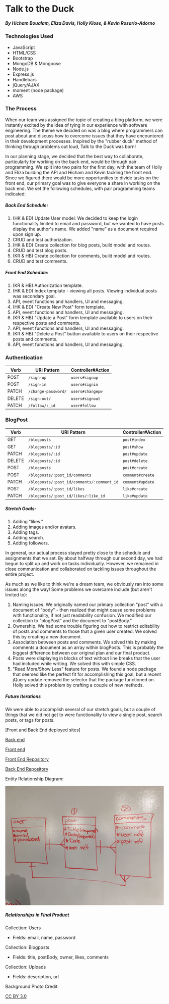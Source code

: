# Talk to the Duck
##### By Hicham Boualam, Eliza Davis, Holly Klose, & Kevin Rosario-Adorno

### Technologies Used
- JavaScript
- HTML/CSS
- Bootstrap
- MongoDB & Mongoose
- Node.js
- Express.js
- Handlebars
- jQuery/AJAX
- moment (node package)
- AWS

### The Process

When our team was assigned the topic of creating a blog platform, we were instantly excited by the idea of tying in our experience with software engineering. The theme we decided on was a blog where programmers can post about and discuss how to overcome issues that they have encountered in their development processes. Inspired by the "rubber duck" method of thinking through problems out loud, Talk to the Duck was born!

In our planning stage, we decided that the best way to collaborate, particularly for working on the back end, would be through pair programming. We split into two pairs for the first day, with the team of Holly and Eliza building the API and Hicham and Kevin tackling the front end. Since we figured there would be more opportunities to divide tasks on the front end, our primary goal was to give everyone a share in working on the back end. We set the following schedules, with pair programming teams indicated:

##### Back End Schedule:
1. (HK & ED) Update User model: We decided to keep the login functionality limited to email and password, but we wanted to have posts display the author's name. We added "name" as a document required upon sign up.
  1. CRUD and test authorization.
2. (HK & ED) Create collection for blog posts, build model and routes.
  1. CRUD and test blog posts.
3. (KR & HB) Create collection for comments, build model and routes.
  1. CRUD and test comments.

##### Front End Schedule:
1. (KR & HB) Authorization template.
2. (HK & ED) Index template - viewing all posts. Viewing individual posts was secondary goal.
  1. API, event functions and handlers, UI and messaging.
3. (HK & ED) "Create New Post" form template.
  1. API, event functions and handlers, UI and messaging.
4. (KR & HB) "Update a Post" form template available to users on their respective posts and comments.
  1. API, event functions and handlers, UI and messaging.
5. (KR & HB) "Delete a Post" button available to users on their respective posts and comments.
  1. API, event functions and handlers, UI and messaging.

### Authentication

  | Verb   | URI Pattern            | Controller#Action |
  |--------|------------------------|-------------------|
  | POST   | `/sign-up`             | `users#signup`    |
  | POST   | `/sign-in`             | `users#signin`    |
  | PATCH  | `/change-password/`    | `users#changepw`  |
  | DELETE | `/sign-out/`           | `users#signout`   |
  | PATCH  | `/follow/:_id`         | `user#follow`     |

### BlogPost

  | Verb   | URI Pattern            | Controller#Action |
  |--------|------------------------|-------------------|
  | GET    | `/blogposts`           | `post#index`      |
  | GET    | `/blogposts/:id`       | `post#show`       |
  | PATCH  | `/blogposts/:id`       | `post#update`     |
  | DELETE | `/blogposts/:id`       | `post#delete`     |
  | POST   | `/blogposts`           | `post#create`     |
  | POST   | `/blogposts/:post_id/comments` |`comment#create`  |
  | PATCH  | `/blogposts/:post_id/comments/:comment_id`  | `comment#update`  |
  | POST   | `/blogposts/:post_id/likes` |`like#create`  |
  | PATCH  | `/blogposts/:post_id/likes/:like_id`  | `like#update`  |   |


##### Stretch Goals:
1. Adding "likes."
2. Adding images and/or avatars.
3. Adding tags.
4. Adding search.
5. Adding followers.

In general, our actual process stayed pretty close to the schedule and assignments that we set. By about halfway through our second day, we had begun to split up and work on tasks individually. However, we remained in close communication and collaborated on tackling issues throughout the entire project.

As much as we like to think we're a dream team, we obviously ran into some issues along the way! Some problems we overcame include (but aren't limited to):

1. Naming issues. We originally named our primary collection "post" with a document of "body" - then realized that might cause some problems with functionality, if not just readability confusion. We modified our collection to "blogPost" and the document to "postBody."
2. Ownership. We had some trouble figuring out how to restrict editability of posts and comments to those that a given user created. We solved this by creating a new document.
3. Association between posts and comments. We solved this by making comments a document as an array within blogPosts. This is probably the biggest difference between our original plan and our final product.
4. Posts were displaying in blocks of text without line breaks that the user had included while writing. We solved this with simple CSS.
5. "Read More/Show Less" feature for posts. We found a node package that seemed like the perfect fit for accomplishing this goal, but a recent jQuery update removed the selector that the package functioned on. Holly solved this problem by crafting a couple of new methods.

##### Future Iterations
We were able to accomplish several of our stretch goals, but a couple of things that we did not get to were functionality to view a single post, search posts, or tags for posts.

[Front and Back End deployed sites]

[Back end](https://pure-plains-50623.herokuapp.com/)

[Front end](https://the-local-hosts.github.io/Talk-To-The-Duck-client/)



[Front End Repository](https://github.com/the-local-hosts/Talk-To-The-Duck-client)

[Back End Repository](https://github.com/the-local-hosts/Talk-To-The-Duck-API)


Entity Relationship Diagram:

![ERD](./erdtttd.jpg)

##### Relationships in Final Product
Collection: Users
- Fields: email, name, password

Collection: Blogposts
- Fields: title, postBody, owner, likes, comments

Collection: Uploads
- Fields: description, url

Background Photo Credit:

[CC BY 3.0](https://en.wikipedia.org/w/index.php?curid=14230777)
